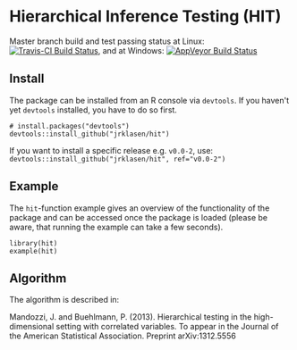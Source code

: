 # Hierarchical Inference Testing (HIT)

Master branch build and test passing status at Linux:
[![Travis-CI Build Status](https://travis-ci.org/jrklasen/hit.png?branch=master)](https://travis-ci.org/jrklasen/hit?branch=master), and at Windows:
[![AppVeyor Build Status](https://ci.appveyor.com/api/projects/status/github/jrklasen/hit?branch=master&svg=true)](https://ci.appveyor.com/project/jrklasen/hit) 

## Install

The package can be installed from an R console via `devtools`. If you haven't 
yet `devtools` installed, you have to do so first.

    # install.packages("devtools")
    devtools::install_github("jrklasen/hit")

If you want to install a specific release e.g. `v0.0-2`, use: 
`devtools::install_github("jrklasen/hit", ref="v0.0-2")`

## Example

The `hit`-function example gives an overview of the functionality of the 
package and can be accessed once the package is loaded (please be aware, 
that running the example can take a few seconds).

    library(hit)
    example(hit)

## Algorithm
The algorithm is described in:

Mandozzi, J. and Buehlmann, P. (2013). Hierarchical testing in the 
high-dimensional setting with correlated variables. To appear in the Journal 
of the American Statistical Association. Preprint arXiv:1312.5556

